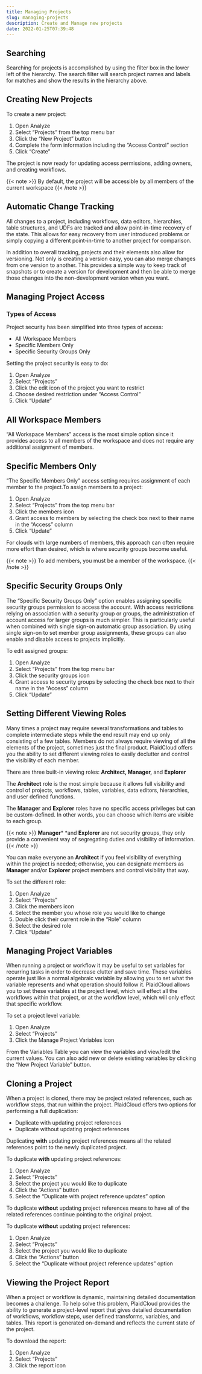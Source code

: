 ```yaml
---
title: Managing Projects
slug: managing-projects
description: Create and Manage new projects
date: 2022-01-25T07:39:48
---
```



## Searching

Searching for projects is accomplished by using the filter box in the lower left of the hierarchy. The search filter will search project names and labels for matches and show the results in the hierarchy above.


## Creating New Projects

To create a new project:

1. Open Analyze
2. Select “Projects” from the top menu bar
3. Click the “New Project” button
4. Complete the form information including the “Access Control” section
5. Click “Create”

The project is now ready for updating access permissions, adding owners, and creating workflows.

{{< note >}}
By default, the project will be accessible by all members of the current workspace
{{< /note >}}


## Automatic Change Tracking

All changes to a project, including workflows, data editors, hierarchies, table structures, and UDFs are tracked and allow point-in-time recovery of the state. This allows for easy recovery from user introduced problems or simply copying a different point-in-time to another project for comparison.

In addition to overall tracking, projects and their elements also allow for versioning. Not only is creating a version easy, you can also merge changes from one version to another. This provides a simple way to keep track of snapshots or to create a version for development and then be able to merge those changes into the non-development version when you want.


## Managing Project Access

### Types of Access

Project security has been simplified into three types of access:

* All Workspace Members
* Specific Members Only
* Specific Security Groups Only

Setting the project security is easy to do:

1. Open Analyze
2. Select “Projects”
3. Click the edit icon of the project you want to restrict
4. Choose desired restriction under “Access Control”
5. Click “Update”


## All Workspace Members

“All Workspace Members” access is the most simple option since it provides access to all members of the workspace and does not require any additional assignment of members.


## Specific Members Only

“The Specific Members Only” access setting requires assignment of each member to the project.To assign members to a project:

1. Open Analyze
2. Select “Projects” from the top menu bar
3. Click the members icon
4. Grant access to members by selecting the check box next to their name in the “Access” column
5. Click “Update”

For clouds with large numbers of members, this approach can often require more effort than desired, which is where security groups become useful.

{{< note >}}
To add members, you must be a member of the workspace.
{{< /note >}}


## Specific Security Groups Only

The “Specific Security Groups Only” option enables assigning specific security groups permission to access the account. With access restrictions relying on association with a security group or groups, the administration of account access for larger groups is much simpler. This is particularly useful when combined with single sign-on automatic group association. By using single sign-on to set member group assignments, these groups can also enable and disable access to projects implicitly.

To edit assigned groups:

1. Open Analyze
2. Select “Projects” from the top menu bar
3. Click the security groups icon
4. Grant access to security groups by selecting the check box next to their name in the “Access” column
5. Click “Update”


## Setting Different Viewing Roles

Many times a project may require several transformations and tables to complete intermediate steps while the end result may end up only consisting of a few tables. Members do not always require viewing of all the elements of the project, sometimes just the final product. PlaidCloud offers you the ability to set different viewing roles to easily declutter and control the visibility of each member.

There are three built-in viewing roles: **Architect, Manager,** and **Explorer**

The **Architect** role is the most simple because it allows full visibility and control of projects, workflows, tables, variables, data editors, hierarchies, and user defined functions.

The **Manager** and **Explorer** roles have no specific access privileges but can be custom-defined. In other words, you can choose which items are visible to each group.

{{< note >}}
**Manager*** *and **Explorer** are not security groups, they only provide a convenient way of segregating duties and visibility of information.
{{< /note >}}

You can make everyone an **Architect** if you feel visibility of everything within the project is needed; otherwise, you can designate members as **Manager** and/or **Explorer** project members and control visibility that way.

To set the different role:

1. Open Analyze
2. Select “Projects”
3. Click the members icon
4. Select the member you whose role you would like to change
5. Double click their current role in the “Role” column
6. Select the desired role
7. Click “Update”


## Managing Project Variables

When running a project or workflow it may be useful to set variables for recurring tasks in order to decrease clutter and save time. These variables operate just like a normal algebraic variable by allowing you to set what the variable represents and what operation should follow it. PlaidCloud allows you to set these variables at the project level, which will effect all the workflows within that project, or at the workflow level, which will only effect that specific workflow.

To set a project level variable:

1. Open Analyze
2. Select “Projects”
3. Click the Manage Project Variables icon

From the Variables Table you can view the variables and view/edit the current values. You can also add new or delete existing variables by clicking the “New Project Variable” button.


## Cloning a Project

When a project is cloned, there may be project related references, such as workflow steps, that run within the project. PlaidCloud offers two options for performing a full duplication:

* Duplicate with updating project references
* Duplicate without updating project references

Duplicating **with** updating project references means all the related references point to the newly duplicated project.

To duplicate **with** updating project references:

1. Open Analyze
2. Select “Projects”
3. Select the project you would like to duplicate
4. Click the “Actions” button
5. Select the “Duplicate with project reference updates” option

To duplicate **without** updating project references means to have all of the related references continue pointing to the original project.

To duplicate **without** updating project references:

1. Open Analyze
2. Select “Projects”
3. Select the project you would like to duplicate
4. Click the “Actions” button
5. Select the “Duplicate without project reference updates” option

## Viewing the Project Report

When a project or workflow is dynamic, maintaining detailed documentation becomes a challenge. To help solve this problem, PlaidCloud provides the ability to generate a project-level report that gives detailed documentation of workflows, workflow steps, user defined transforms, variables, and tables. This report is generated on-demand and reflects the current state of the project.

To download the report:

1. Open Analyze
2. Select “Projects”
3. Click the report icon
